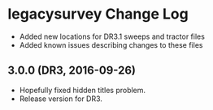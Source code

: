 # legacysurvey Change Log

- Added new locations for DR3.1 sweeps and tractor files
- Added known issues describing changes to these files

## 3.0.0 (DR3, 2016-09-26)

- Hopefully fixed hidden titles problem.
- Release version for DR3.
